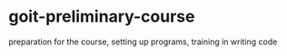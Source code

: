 # goit-preliminary-course
preparation for the course, setting up programs, training in writing code
